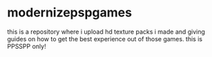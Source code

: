 # modernizepspgames
this is a repository where i upload hd texture packs i made and giving guides on how to get the best experience out of those games. this is PPSSPP only!

